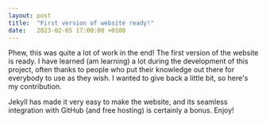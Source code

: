 ```yaml
---
layout: post
title:  "First version of website ready!"
date:   2023-02-05 17:00:00 +0100
---
```


Phew, this was quite a lot of work in the end! The first version of the website
is ready. I have learned (am learning) a lot during the development of this
project, often thanks to people who put their knowledge out there for everybody
to use as they wish. I wanted to give back a little bit, so here's my
contribution.

Jekyll has made it very easy to make the website, and its seamless integration
with GitHub (and free hosting) is certainly a bonus. Enjoy!
